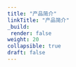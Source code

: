 ```yaml
---
title: "产品简介"
linkTitle: "产品简介"
_build:
 render: false 
weight: 20
collapsible: true
draft: false
---
```


